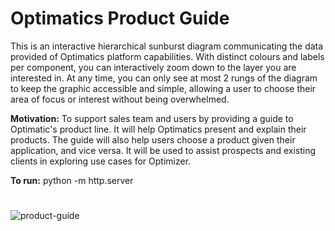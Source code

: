 # Optimatics Product Guide

This is an interactive hierarchical sunburst diagram communicating the data provided of Optimatics platform capabilities. With distinct colours and labels per component, you can interactively zoom down to the layer you are interested in. At any time, you can only see at most 2 rungs of the diagram to keep the graphic accessible and simple, allowing a user to choose their area of focus or interest without being overwhelmed.

**Motivation:** To support sales team and users by providing a guide to Optimatic's product line. It will help Optimatics present and explain their products. The guide will also help users choose a product given their application, and vice versa. It will be used to assist prospects and existing clients in exploring use cases for Optimizer.

**To run:** python -m http.server

#
#

![product-guide](https://user-images.githubusercontent.com/60677749/73804077-9256e180-4812-11ea-96be-e77b215c2cbc.PNG)
